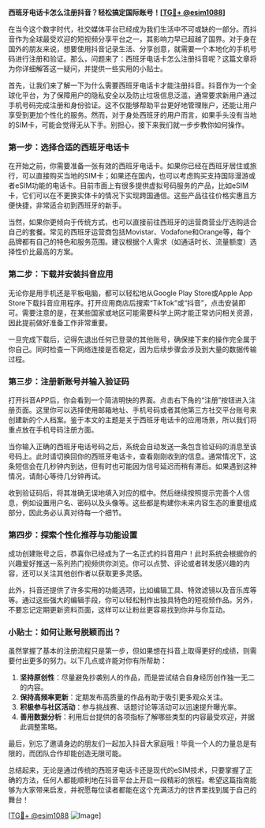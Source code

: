 **西班牙电话卡怎么注册抖音？轻松搞定国际账号！[[TG💪+ @esim1088](https://t.me/s/esim1088)]**

在当今这个数字时代，社交媒体平台已经成为我们生活中不可或缺的一部分。而抖音作为全球最受欢迎的短视频分享平台之一，其影响力早已超越了国界。对于身在国外的朋友来说，想要使用抖音记录生活、分享创意，就需要一个本地化的手机号码进行注册和验证。那么，问题来了：西班牙电话卡怎么注册抖音呢？这篇文章将为你详细解答这一疑问，并提供一些实用的小贴士。

首先，让我们来了解一下为什么需要西班牙电话卡才能注册抖音。抖音作为一个全球化平台，为了保障用户的隐私安全以及防止垃圾信息泛滥，通常要求新用户通过手机号码完成注册和身份验证。这不仅能够帮助平台更好地管理账户，还能让用户享受到更加个性化的服务。然而，对于身处西班牙的用户而言，如果手头没有当地的SIM卡，可能会觉得无从下手。别担心，接下来我们就一步步教你如何操作。

### 第一步：选择合适的西班牙电话卡

在开始之前，你需要准备一张有效的西班牙电话卡。如果你已经在西班牙居住或旅行，可以直接购买当地的SIM卡；如果还在国内，也可以考虑购买支持国际漫游或者eSIM功能的电话卡。目前市面上有很多提供虚拟号码服务的产品，比如eSIM卡，它们可以在不更换实体卡的情况下实现跨国通信。这些产品往往价格实惠且方便快捷，非常适合初到西班牙的新手。

当然，如果你更倾向于传统方式，也可以直接前往西班牙的运营商营业厅选购适合自己的套餐。常见的西班牙运营商包括Movistar、Vodafone和Orange等，每个品牌都有自己的特色和服务范围。建议根据个人需求（如通话时长、流量额度）选择性价比最高的方案。

### 第二步：下载并安装抖音应用

无论你是用手机还是平板电脑，都可以轻松地从Google Play Store或Apple App Store下载抖音应用程序。打开应用商店后搜索“TikTok”或“抖音”，点击安装即可。需要注意的是，在某些国家或地区可能需要科学上网才能正常访问相关资源，因此提前做好准备工作非常重要。

一旦完成下载后，记得先退出任何已登录的其他账号，确保接下来的操作完全属于你自己。同时检查一下网络连接是否稳定，因为后续步骤会涉及到大量的数据传输过程。

### 第三步：注册新账号并输入验证码

打开抖音APP后，你会看到一个简洁明快的界面。点击右下角的“注册”按钮进入注册页面。这里你可以选择使用邮箱地址、手机号码或者其他第三方社交平台账号来创建新的个人档案。鉴于本文的主题是关于西班牙电话卡的应用场景，所以我们将重点放在手机号码注册方面。

当你输入正确的西班牙电话号码之后，系统会自动发送一条包含验证码的消息至该号码上。此时请切换回你的西班牙电话卡，查看刚刚收到的信息。通常情况下，这条短信会在几秒钟内到达，但有时也可能因为信号延迟而稍有滞后。如果遇到这种情况，请耐心等待几分钟再试。

收到验证码后，将其准确无误地填入对应的框中。然后继续按照提示完善个人信息，例如设置用户名、密码以及头像等。这些都是构建你未来内容生态的重要组成部分，因此务必认真对待每一个细节。

### 第四步：探索个性化推荐与功能设置

成功创建账号之后，恭喜你已经成为了一名正式的抖音用户！此时系统会根据你的兴趣爱好推送一系列热门视频供你浏览。你可以点赞、评论或者转发感兴趣的内容，还可以关注其他创作者以获取更多灵感。

此外，抖音还提供了许多实用的功能选项，比如编辑工具、特效滤镜以及音乐库等等。通过这些强大的编辑手段，你可以轻松制作出独具特色的短视频作品。另外，不要忘记定期更新资料页面，这样可以让粉丝更容易找到你并与你互动。

### 小贴士：如何让账号脱颖而出？

虽然掌握了基本的注册流程只是第一步，但如果想在抖音上取得更好的成绩，则需要付出更多的努力。以下几点或许能对你有所帮助：

1. **坚持原创性**：尽量避免抄袭别人的作品，而是尝试结合自身经历创作独一无二的内容。
2. **保持高频率更新**：定期发布高质量的作品有助于吸引更多观众关注。
3. **积极参与社区活动**：参与挑战赛、话题讨论等活动可以迅速提升曝光率。
4. **善用数据分析**：利用后台提供的各项指标了解哪些类型的内容最受欢迎，并据此调整策略。

最后，别忘了邀请身边的朋友们一起加入抖音大家庭哦！毕竟一个人的力量总是有限的，而团队合作却能创造无限可能。

总结起来，无论是通过传统的西班牙电话卡还是现代的eSIM技术，只要掌握了正确的方法，任何人都能顺利地在抖音平台上开启一段精彩的旅程。希望这篇指南能够为大家带来启发，并祝愿每位读者都能在这个充满活力的世界里找到属于自己的舞台！

[[TG💪+ @esim1088](https://t.me/s/esim1088) ![Image](https://i.postimg.cc/4NQfJmqS/Snipaste-2025-05-13-00-14-12.png)]